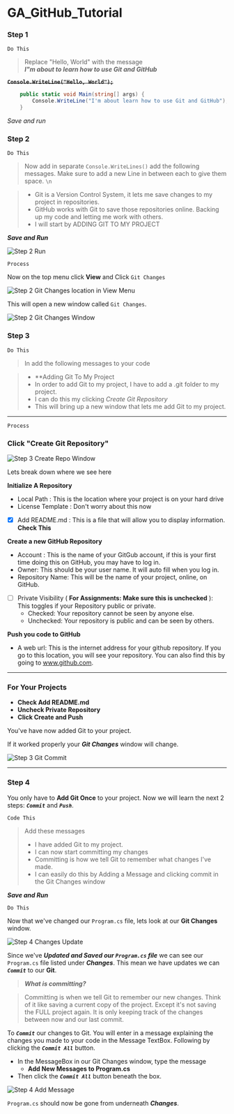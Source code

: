 # GA_GitHub_Tutorial

### Step 1
`Do This`

>Replace "Hello, World" with the message   
> ***I"m about to learn how to use Git and GitHub***

~~**`Console.WriteLine("Hello, World");`**~~

```csharp 
	public static void Main(string[] args) {
		Console.WriteLine("I'm about learn how to use Git and GitHub");
	}
``` 

*Save and run*

### Step 2

`Do This`

> Now add in separate `Console.WriteLines()` add the following messages. Make sure to add a new Line in between each to give them space. `\n`

> - Git is a Version Control System, it lets me save changes to my project in repositories.
> - GitHub works with Git to save those repositories online. Backing up my code and letting me work with others. 
> - I will start by ADDING GIT TO MY PROJECT

***Save and Run***

![Step 2 Run](Images/Step_2_Run.png)

`Process`

Now on the top menu click **View** and Click `Git Changes`

![Step 2 Git Changes location in View Menu](Images/Step_2_GitChanges.png)

This will open a new window called `Git Changes`.

![Step 2 Git Changes Window](Images/Step_2_GitChangesWindow.png)

### Step 3

`Do This`

> In add the following messages to your code

> - **Adding Git To My Project
> - In order to add Git to my project, I have to add a .git folder to my project.
> - I can do this my clicking *Create Git Repository*
> - This will bring up a new window that lets me add Git to my project.


---

`Process`
### Click "Create Git Repository"

![Step 3 Create Repo Window](Images/Step_3_CreateRepoWindow.PNG)




Lets break down where we see here

**Initialize A Repository**

- Local Path : This is the location where your project is on your hard drive
- License Template : Don't worry about this now
- [x] Add README.md : This is a file that will allow you to display information. **Check This**

**Create a new GitHub Repository**
- Account : This is the name of your GitGub account, if this is your first time doing this on GitHub, you may have to log in.
- Owner: This should be your user name. It will auto fill when you log in.
- Repository Name: This will be the name of your project, online, on GitHub.
- [ ] Private Visibility ( **For Assignments: Make sure this is unchecked** ): This toggles if your Repository public or private. 
    - Checked: Your repository cannot be seen by anyone else.
	- Unchecked: Your repository is public and can be seen by others.

**Push you code to GitHub**
- A web url: This is the internet address for your github repository. If you go to this location, you will see your repository. You can also find this by going to www.github.com. 

---

### For Your Projects

- **Check Add README.md**
- **Uncheck Private Repository**
- **Click Create and Push**


You've have now added Git to your project.

If it worked properly your ***Git Changes*** window will change. 

![Step 3 Git Commit](Images/Step_3_GitCommit.png)

---

### Step 4

You only have to **Add Git Once** to your project. Now we will learn the next 2 steps: ***`Commit`*** and ***`Push`***.

`Code This`

> Add these messages
>
> - I have added Git to my project.
> - I can now start committing my changes
> - Committing is how we tell Git to remember what changes I've made.
> - I can easily do this by Adding a Message and clicking commit in the Git Changes window

***Save and Run***

`Do This`

Now that we've changed our `Program.cs` file, lets look at our **Git Changes** window.

![Step 4 Changes Update](Images/Step_4_ChangesUpdate.png)

Since we've ***Updated and Saved our `Program.cs` file*** we can see our `Program.cs` file listed under ***Changes***. This mean we have updates we can ***`Commit`*** to our **Git**.

> ***What is committing?***

> Committing is when we tell Git to remember our new changes. Think of it like saving a current copy of the project. Except it's not saving the FULL project again. It is only keeping track of the changes between now and our last commit.

To ***`Commit`*** our changes to Git. You will enter in a message explaining the changes you made to your code in the Message TextBox. Following by clicking the ***`Commit All`*** button.

- In the MessageBox in our Git Changes window, type the message
    - **Add New Messages to Program.cs**
- Then click the ***`Commit All`*** button beneath the box.

![Step 4 Add Message](Images/Step_4_AddMessage.png)

`Program.cs` should now be gone from underneath ***Changes***.
